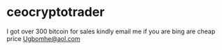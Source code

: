 # ceocryptotrader
I got over 300 bitcoin for sales kindly email me if you are bing are cheap price Ugbomhe@aol.com
